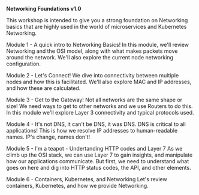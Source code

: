 **Networking Foundations v1.0**

This workshop is intended to give you a strong foundation on Networking basics that are highly used in the world of microservices and Kubernetes Networking.

Module 1 - A quick intro to Networking Basics!
In this module, we'll review Networking and the OSI model, along with what makes packets move around the network. 
We'll also explore the current node networking configuration.

Module 2 - Let's Connect!
We dive into connectivity between multiple nodes and how this is facilitated. We'll also explore MAC and IP addresses, and how these are calculated.

Module 3 - Get to the Gateway!
Not all networks are the same shape or size! We need ways to get to other networks and we use Routers to do this. In this module we'll explore Layer 3 connectivity and typical protocols used.

Module 4 - It's not DNS, it can't be DNS, it was DNS.
DNS is critical to all applications! This is how we resolve IP addresses to human-readable names. IP's change, names don't!

Module 5 - I'm a teapot - Undertanding HTTP codes and Layer 7
As we climb up the OSI stack, we can use Layer 7 to gain insights, and manipulate how our applications communicate. But first, we need to understand what goes on here and dig into HTTP status codes, the API, and other elements.

Module 6 - Containers, Kubernetes, and Networking
Let's review containers, Kubernetes, and how we provide Networking.

